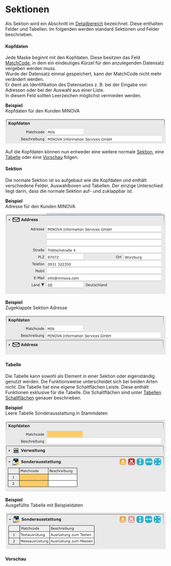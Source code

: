 # Sektionen

Als Sektion wird ein Abschnitt im [Detailbereich](overview.md#3-detailbereich) bezeichnet. Diese enthalten Felder und Tabellen. Im folgenden werden standard Sektionen und Felder beschrieben.

#### Kopfdaten

Jede Maske beginnt mit den Kopfdaten. Diese besitzen das Feld [MatchCode](matchcode.md), in dem ein eindeutiges Kürzel für den anzulegenden Datensatz vergeben werden muss.<br>
Wurde der Datensatz einmal gespeichert, kann der MatchCode nicht mehr verändert werden.<br>
Er dient als Identifikation des Datensatzes z. B. bei der Eingabe von Adressen oder bei der Auswahl aus einer Liste.<br>
In diesem Feld sollten Leerzeichen möglichst vermieden werden.

**Beispiel**<br>
Kopfdaten für den Kunden MINOVA

![](img/customer_example_detail_head.png)

Auf die Kopfdaten können nun entweder eine weitere normale [Sektion](#sektion), eine [Tabelle](#tabelle) oder eine [Vorschau](#vorschau) folgen.

#### Sektion

Die normale Sektion ist so aufgebaut wie die Kopfdaten und enthält verschiedene Felder, Auswahlboxen und Tabellen. Der einzige Unterschied liegt darin, dass die normale Sektion auf- und zuklappbar ist. 

**Beispiel**<br>
Adresse für den Kunden MINOVA

![](img/customer_example_detail_address.png)

**Beispiel**<br>
Zugeklappte Sektion Adresse

![](img/customer_example_detail_address_closed.png)

#### Tabelle

Die Tabelle kann sowohl als Element in einer Sektion oder eigenständig genutzt werden. Die Funktionsweise unterscheidet sich bei beiden Arten nicht. Die Tabelle hat eine eigene Schaltflächen Leiste. Diese enthält Funktionen exklusive für die Tabelle. Die Schaltflächen sind unter [Tabellen Schaltflächen](/doc/buttons/grid_toolbar_buttons.md) genauer beschrieben.

**Beispiel**<br>
Leere Tabelle Sonderausstattung in Stammdaten

![](img/customer_example_detail_grid_empty.png)

**Beispiel**<br>
Ausgefüllte Tabelle mit Beispieldaten

![](img/customer_example_detail_grid_filled.png)

#### Vorschau
